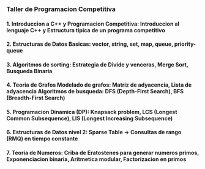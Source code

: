### Taller de Programacion Competitiva

#### 1. Introduccion a C++ y Programacion Competitiva: Introduccion al lenguaje C++ y Estructura tipica de un programa competitivo

#### 2. Estructuras de Datos Basicas: vector, string, set, map, queue, priority-queue

#### 3. Algoritmos de sorting: Estrategia de Divide y venceras, Merge Sort, Busqueda Binaria

#### 4. Teoria de Grafos Modelado de grafos: Matriz de adyacencia, Lista de adyacencia Algoritmos de busqueda: DFS (Depth-First Search), BFS (Breadth-First Search)

#### 5. Programacion Dinamica (DP): Knapsack problem, LCS (Longest Common Subsequence), LIS (Longest Increasing Subsequence)

#### 6. Estructuras de Datos nivel 2: Sparse Table -> Consultas de rango (RMQ) en tiempo constante

#### 7. Teoria de Numeros: Criba de Eratostenes para generar numeros primos, Exponenciacion binaria, Aritmetica modular, Factorizacion en primos
